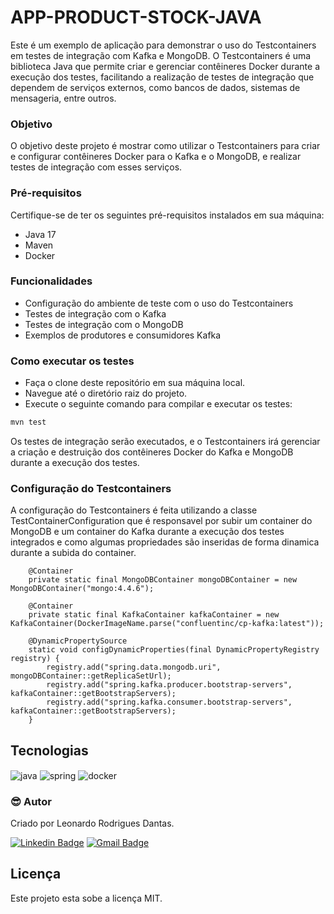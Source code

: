 # APP-PRODUCT-STOCK-JAVA

<p>
Este é um exemplo de aplicação para demonstrar o uso do Testcontainers em testes de integração com Kafka e MongoDB. 
  O Testcontainers é uma biblioteca Java que permite criar e gerenciar contêineres Docker durante a execução dos testes, facilitando a realização de testes de integração que dependem de serviços externos, como bancos de dados, sistemas de mensageria, entre outros.
</p>

### Objetivo

O objetivo deste projeto é mostrar como utilizar o Testcontainers para criar e configurar contêineres Docker para o Kafka e o MongoDB, e realizar testes de integração com esses serviços.

### Pré-requisitos

Certifique-se de ter os seguintes pré-requisitos instalados em sua máquina:

- Java 17
- Maven
- Docker 

### Funcionalidades

- Configuração do ambiente de teste com o uso do Testcontainers
- Testes de integração com o Kafka
- Testes de integração com o MongoDB
- Exemplos de produtores e consumidores Kafka

### Como executar os testes

- Faça o clone deste repositório em sua máquina local.
- Navegue até o diretório raiz do projeto.
- Execute o seguinte comando para compilar e executar os testes:

```bash
mvn test
```
<p>
  Os testes de integração serão executados, e o Testcontainers irá gerenciar a criação e destruição dos contêineres Docker do Kafka e MongoDB durante a execução dos testes.
</p>

### Configuração do Testcontainers

A configuração do Testcontainers é feita utilizando a classe TestContainerConfiguration que é responsavel por subir um
container do MongoDB e um container do Kafka durante a execução dos testes integrados e como algumas propriedades
são inseridas de forma dinamica durante a subida do container.


```
    @Container
    private static final MongoDBContainer mongoDBContainer = new MongoDBContainer("mongo:4.4.6");

    @Container
    private static final KafkaContainer kafkaContainer = new KafkaContainer(DockerImageName.parse("confluentinc/cp-kafka:latest"));

    @DynamicPropertySource
    static void configDynamicProperties(final DynamicPropertyRegistry registry) {
        registry.add("spring.data.mongodb.uri", mongoDBContainer::getReplicaSetUrl);
        registry.add("spring.kafka.producer.bootstrap-servers", kafkaContainer::getBootstrapServers);
        registry.add("spring.kafka.consumer.bootstrap-servers", kafkaContainer::getBootstrapServers);
    }

```

## Tecnologias

<div style="display: inline_block">
  <img align="center" alt="java" src="https://img.shields.io/badge/java-%23ED8B00.svg?style=for-the-badge&logo=java&logoColor=white" />
  <img align="center" alt="spring" src="https://img.shields.io/badge/spring-%236DB33F.svg?style=for-the-badge&logo=spring&logoColor=white" />
  <img align="center" alt="docker" src="https://img.shields.io/badge/docker-%230db7ed.svg?style=for-the-badge&logo=docker&logoColor=white" />
</div>

### :sunglasses: Autor

Criado por Leonardo Rodrigues Dantas.

[![Linkedin Badge](https://img.shields.io/badge/-Leonardo-blue?style=flat-square&logo=Linkedin&logoColor=white&link=https://www.linkedin.com/in/leonardo-rodrigues-dantas/)](https://www.linkedin.com/in/leonardo-rodrigues-dantas/)
[![Gmail Badge](https://img.shields.io/badge/-leonardordnt1317@gmail.com-c14438?style=flat-square&logo=Gmail&logoColor=white&link=mailto:leonardordnt1317@gmail.com)](mailto:leonardordnt1317@gmail.com)

## Licença

Este projeto esta sobe a licença MIT.
